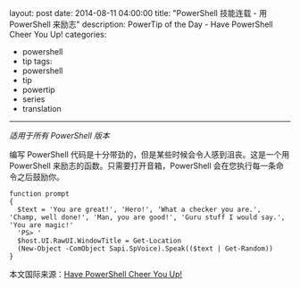 ﻿layout: post
date: 2014-08-11 04:00:00
title: "PowerShell 技能连载 - 用 PowerShell 来励志"
description: PowerTip of the Day - Have PowerShell Cheer You Up!
categories:
- powershell
- tip
tags:
- powershell
- tip
- powertip
- series
- translation
---
_适用于所有 PowerShell 版本_

编写 PowerShell 代码是十分带劲的，但是某些时候会令人感到沮丧。这是一个用 PowerShell 来励志的函数。只需要打开音箱，PowerShell 会在您执行每一条命令之后鼓励你。

    function prompt 
    {
      $text = 'You are great!', 'Hero!', 'What a checker you are.', 'Champ, well done!', 'Man, you are good!', 'Guru stuff I would say.', 'You are magic!'
      'PS> '
      $host.UI.RawUI.WindowTitle = Get-Location
      (New-Object -ComObject Sapi.SpVoice).Speak(($text | Get-Random))
    }

<!--more-->
本文国际来源：[Have PowerShell Cheer You Up!](http://powershell.com/cs/blogs/tips/archive/2014/08/11/have-powershell-cheer-you-up.aspx)
